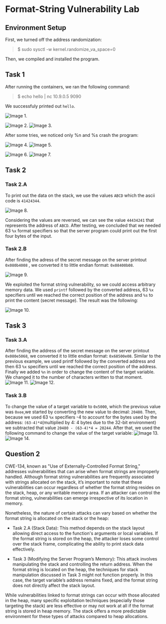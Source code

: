 # Format-String Vulnerability Lab


## Environment Setup

First, we turned off the address randomization:

>  $ sudo sysctl -w kernel.randomize_va_space=0

Then, we compiled and installed the program.


## Task 1

After running the containers, we ran the following command:
> $ echo hello | nc 10.9.0.5 9090

We successfuly printed out ```hello```.

![Image 1.](https://git.fe.up.pt/fsi/fsi2425/logs/l05g06/-/raw/main/Images/Task1_LOGBOOK6.png)

![Image 2.](https://git.fe.up.pt/fsi/fsi2425/logs/l05g06/-/raw/main/Images/using%25d.png)
![Image 3.](https://git.fe.up.pt/fsi/fsi2425/logs/l05g06/-/raw/main/Images/Using%25d.png)

After some tries, we noticed only %n and %s crash the program:

![Image 4.](https://git.fe.up.pt/fsi/fsi2425/logs/l05g06/-/raw/main/Images/using%25n.png)
![Image 5.](https://git.fe.up.pt/fsi/fsi2425/logs/l05g06/-/raw/main/Images/Using%25n.png)


![Image 6.](https://git.fe.up.pt/fsi/fsi2425/logs/l05g06/-/raw/main/Images/using%25s.png)
![Image 7.](https://git.fe.up.pt/fsi/fsi2425/logs/l05g06/-/raw/main/Images/Using%25s.png)


## Task 2

### Task 2.A

To print out the data on the stack, we use the values ```ABCD``` which the ascii code is ```41424344```. 

![Image 8.](https://git.fe.up.pt/fsi/fsi2425/logs/l05g06/-/raw/main/Images/Task2_LOGBOOK6.png)

Considering the values are reversed, we can see the value ```44434241``` that represents the address of ```ABCD```.
After testing, we concluded that we needed 63 ```%x``` format specifiers so that the server program could print out the first four bytes of the input.

### Task 2.B

After finding the adress of the secret message on the server printout ```0x080b4008``` , we converted it to little endian format: ```0x08400b08```.

![Image 9.](https://git.fe.up.pt/fsi/fsi2425/logs/l05g06/-/raw/main/Images/Task2_LOGBOOK6_img3.png)

We exploited the format string vulnerability, so we could access arbitrary memory data. We used ```printf``` followed by the converted address, 63 ```%x``` specifiers until we reached the correct position of the address and ```%s``` to print the content (secret message). The result was the following:

![Image 10.](https://git.fe.up.pt/fsi/fsi2425/logs/l05g06/-/raw/main/Images/Task2_LOGBOOK6_img2.png)


## Task 3

### Task 3.A

After finding the address of the secret message on the server printout ```0x080e5068```, we converted it to little endian format: ```0x68500e08```.
Similar to the previous example, we used printf followed by the converted address and then  63 ```%x``` specifiers until we reached the correct position of the address. Finally we added ```%n``` in order to change the content of the target variable. We changed it to the number of characters written to that moment.
![Image 11.](https://git.fe.up.pt/fsi/fsi2425/logs/l05g06/-/raw/main/Images/Task3_LOGBOOK6.png)
![Image 12.](https://git.fe.up.pt/fsi/fsi2425/logs/l05g06/-/raw/main/Images/Task3_LOGBOOK6_img2.png)

### Task 3.B 

To change the value of a target variable to ```0x5000```, which the previous value was ```0xee```,we started by converting the new value to decimal: ```20480```. Then, because we used 63 ```%x``` specifiers -4 to account for the bytes used by the address: ```(63-4)*4```(multiplied by 4: 4 bytes due to the 32-bit environment) we subtracted that value ```20480 - (63-4)*4 = 20244```.
After that, we used the following command to change the value of the target variable:
![Image 13.](https://git.fe.up.pt/fsi/fsi2425/logs/l05g06/-/raw/main/Images/Task3_LOGBOOK6_img3.png)
![Image 14.](https://git.fe.up.pt/fsi/fsi2425/logs/l05g06/-/raw/main/Images/Task3_LOGBOOK6_img4.png)


## Question 2

CWE-134, known as "Use of Externally-Controlled Format String," addresses vulnerabilities that can arise when format strings are improperly handled. Although format string vulnerabilities are frequently associated with strings allocated on the stack, it’s important to note that these vulnerabilities can occur regardless of whether the format string resides on the stack, heap, or any writable memory area. If an attacker can control the format string, vulnerabilities can emerge irrespective of its location in memory.

Nonetheless, the nature of certain attacks can vary based on whether the format string is allocated on the stack or the heap:

- Task 2.A (Stack Data): This method depends on the stack layout allowing direct access to the function's arguments or local variables. If the format string is stored on the heap, the attacker loses some control over the stack frame, complicating the ability to print stack data effectively.

- Task 3 (Modifying the Server Program’s Memory): This attack involves manipulating the stack and controlling the return address. When the format string is located on the heap, the techniques for stack manipulation discussed in Task 3 might not function properly. In this case, the target variable’s address remains fixed, and the format string does not directly affect the stack layout.

While vulnerabilities linked to format strings can occur with those allocated in the heap, many specific exploitation techniques (especially those targeting the stack) are less effective or may not work at all if the format string is stored in heap memory. The stack offers a more predictable environment for these types of attacks compared to heap allocations. 

